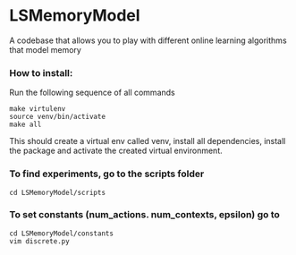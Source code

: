 # LSMemoryModel
A codebase that allows you to play with different online learning algorithms that model memory 

### How to install:
Run the following sequence of all commands
```
make virtulenv
source venv/bin/activate
make all
```
This should create a virtual env called venv, install all dependencies,
install the package and activate the created virtual environment.

### To find experiments, go to the scripts folder
```
cd LSMemoryModel/scripts
```

### To set constants (num_actions. num_contexts, epsilon) go to
```
cd LSMemoryModel/constants
vim discrete.py
```
